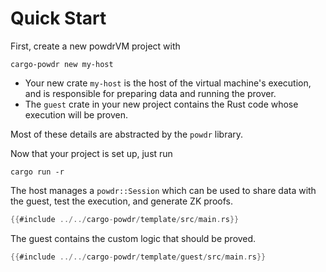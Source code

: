 # Quick Start

First, create a new powdrVM project with

```console
cargo-powdr new my-host
```

- Your new crate `my-host` is the host of the virtual machine's execution,
and is responsible for preparing data and running the prover.
- The `guest` crate in your new project contains the Rust code whose execution will be proven.

Most of these details are abstracted by the `powdr` library.

Now that your project is set up, just run
```console
cargo run -r
```

The host manages a `powdr::Session` which can be used to share data
with the guest, test the execution, and generate ZK proofs.

```rust
{{#include ../../cargo-powdr/template/src/main.rs}}
```

The guest contains the custom logic that should be proved.

```rust
{{#include ../../cargo-powdr/template/guest/src/main.rs}}
```
